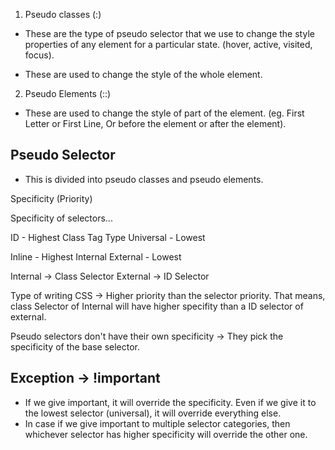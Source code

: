 1. Pseudo classes (:)
- These are the type of pseudo selector that we use to change the style properties of any element for a particular state. (hover, active, visited, focus).

- These are used to change the style of the whole element.

2. Pseudo Elements (::)

- These are used to change the style of part of the element. (eg. First Letter or First Line, Or before the element or after the element).



## Pseudo Selector
- This is divided into pseudo classes and pseudo elements.

Specificity (Priority)

Specificity of selectors...

ID - Highest
Class
Tag Type
Universal - Lowest


Inline - Highest
Internal
External - Lowest


Internal -> Class Selector
External -> ID Selector

Type of writing CSS -> Higher priority than the selector priority.
That means, class Selector of Internal will have higher specifity than a ID selector of external.

Pseudo selectors don't have their own specificity -> They pick the specificity of the base selector.

## Exception -> !important
- If we give important, it will override the specificity. Even if we give it to the lowest selector (universal), it will override everything else.
- In case if we give important to multiple selector categories, then whichever selector has higher specificity will override the other one.

